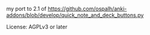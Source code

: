 my port to 2.1 of https://github.com/ospalh/anki-addons/blob/develop/quick_note_and_deck_buttons.py

License: AGPLv3 or later
